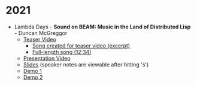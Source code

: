 # 2021

* Lambda Days - **Sound on BEAM: Music in the Land of Distributed Lisp** - Duncan McGreggor
  * [Teaser Video](https://www.youtube.com/watch?v=cfpAsvHW2i4)
    * [Song created for teaser video (excerpt)](https://soundcloud.com/forgotten-tones/conjvnctio-iovis-et-satvrni-excerpt)
    * [Full-length song (12:34)](https://soundcloud.com/forgotten-tones/conivnctio-iovis-et-satvrni)
  * [Presentation Video](https://www.youtube.com/watch?v=sUu7zl6leu0)
  * [Slides](./lambda-days-2021/) (speaker notes are viewable after hitting 's')
  * [Demo 1](https://www.youtube.com/watch?v=DI3UcPAdayo)
  * [Demo 2](https://www.youtube.com/watch?v=-mTUNt3N5AU)


